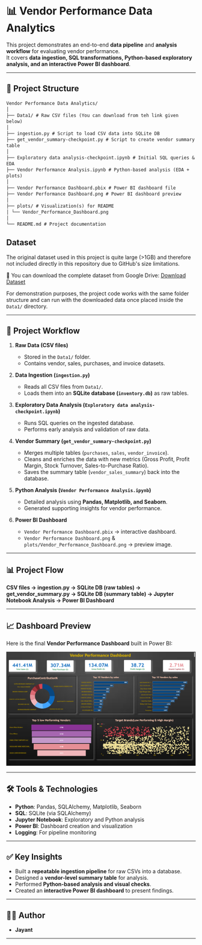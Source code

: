 # 📊 Vendor Performance Data Analytics

This project demonstrates an end-to-end **data pipeline** and **analysis workflow** for evaluating vendor performance.  
It covers **data ingestion, SQL transformations, Python-based exploratory analysis, and an interactive Power BI dashboard**.  

---

## 📂 Project Structure

```
Vendor Performance Data Analytics/
│
├── Data1/ # Raw CSV files (You can download from teh link given below)
│
├── ingestion.py # Script to load CSV data into SQLite DB
├── get_vendor_summary-checkpoint.py # Script to create vendor summary table
│
├── Exploratory data analysis-checkpoint.ipynb # Initial SQL queries & EDA
├── Vendor Performance Analysis.ipynb # Python-based analysis (EDA + plots)
│
├── Vendor Performance Dashboard.pbix # Power BI dashboard file
├── Vendor Performance Dashboard.png # Power BI dashboard preview
│
├── plots/ # Visualization(s) for README
│ └── Vendor_Performance_Dashboard.png
│
└── README.md # Project documentation
```

## Dataset

The original dataset used in this project is quite large (>1GB) and therefore not included directly in this repository due to GitHub's size limitations.  

🔗 You can download the complete dataset from Google Drive: [Download Dataset](https://drive.google.com/file/d/1Uu1UCnJOnbHapZdOyYrafjHC_UuHMb5a/view?usp=drivesdk)  

For demonstration purposes, the project code works with the same folder structure and can run with the downloaded data once placed inside the `Data1/` directory.


---

## 🚀 Project Workflow

1. **Raw Data (CSV files)**  
   - Stored in the `Data1/` folder.  
   - Contains vendor, sales, purchases, and invoice datasets.  

2. **Data Ingestion (`ingestion.py`)**  
   - Reads all CSV files from `Data1/`.  
   - Loads them into an **SQLite database (`inventory.db`)** as raw tables.  

3. **Exploratory Data Analysis (`Exploratory data analysis-checkpoint.ipynb`)**  
   - Runs SQL queries on the ingested database.  
   - Performs early analysis and validation of raw data.  

4. **Vendor Summary (`get_vendor_summary-checkpoint.py`)**  
   - Merges multiple tables (`purchases`, `sales`, `vendor_invoice`).  
   - Cleans and enriches the data with new metrics (Gross Profit, Profit Margin, Stock Turnover, Sales-to-Purchase Ratio).  
   - Saves the summary table (`vendor_sales_summary`) back into the database.  

5. **Python Analysis (`Vendor Performance Analysis.ipynb`)**  
   - Detailed analysis using **Pandas, Matplotlib, and Seaborn**.  
   - Generated supporting insights for vendor performance.  

6. **Power BI Dashboard**  
   - `Vendor Performance Dashboard.pbix` → interactive dashboard.  
   - `Vendor Performance Dashboard.png` & `plots/Vendor_Performance_Dashboard.png` → preview image.  

---

## 📊 Project Flow

**CSV files → ingestion.py → SQLite DB (raw tables) → get_vendor_summary.py → SQLite DB (summary table) → Jupyter Notebook Analysis → Power BI Dashboard**

---

## 📈 Dashboard Preview

Here is the final **Vendor Performance Dashboard** built in Power BI:

![Vendor Performance Dashboard](plots/Vendor_Performance_Dashboard.png)

---

## 🛠️ Tools & Technologies
- **Python**: Pandas, SQLAlchemy, Matplotlib, Seaborn  
- **SQL**: SQLite (via SQLAlchemy)  
- **Jupyter Notebook**: Exploratory and Python analysis  
- **Power BI**: Dashboard creation and visualization  
- **Logging**: For pipeline monitoring  

---

## ✅ Key Insights
- Built a **repeatable ingestion pipeline** for raw CSVs into a database.  
- Designed a **vendor-level summary table** for analysis.  
- Performed **Python-based analysis and visual checks**.  
- Created an **interactive Power BI dashboard** to present findings.  

---

## 👨‍💻 Author
- **Jayant**  

---

